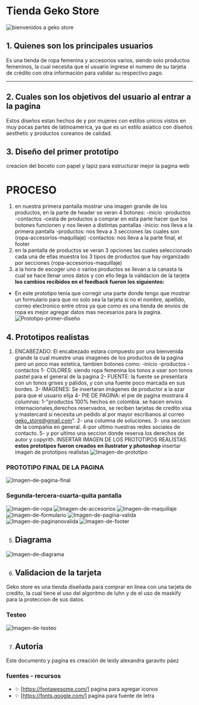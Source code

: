 # Tienda Geko Store
![bienvenidos a geko store](https://github.com/leidypaez/BOG003-card-validation/blob/main/src/img/logo-geko.png)

## 1. Quienes son los principales usuarios
Es una tienda de ropa femenina y accesorios varios, siendo solo productos femeninos, la cual necesita que el usuario ingrese el numero de su tarjeta de crédito con otra información para validar su respectivo pago.

***

## 2. Cuales son los objetivos del usuario al entrar a la pagina
Estos diseños estan hechos de y por mujeres con estilos unicos vistos en muy pocas partes de latinoamerica, ya que es un estilo asiatico con diseños aesthetic y productos coreanos de calidad.
## 3. Diseño del primer prototipo
creacion del boceto con papel y lapiz para estructurar mejor la pagina web
# PROCESO
1. en nuestra primera pantalla mostrar una imagen grande de los productos, en la
   parte de header se veran 4 botones:
   -inicio
   -productos
   -contactos
   -cesta de productos a comprar
   en esta parte hacer que los botones funcionen y nos lleven a distintas pantallas
   -inicio: nos lleva a la primera pantalla
   -productos: nos lleva a 3 secciones las cuales son (ropa-accesorios-maquillaje)
   -contactos: nos lleva a la parte final, el footer
2. en la pantalla de productos se veran 3 opciones las cuales seleccionado cada una
   de ellas muestra los 3 tipos de productos que hay organizado por secciones (ropa-accesorios-maquillaje)
3. a la hora de escoger uno o varios productos se llevan a la canasta la cual se
   hace llenar unos datos y con ello llega la validacion de la tarjeta
__los cambios recibidos en el feedback fueron los siguientes:__
* En este prototipo tenia que corregir una parte donde tengo que mostrar un formulario
  para que no solo sea la tarjeta si no el nombre, apellido, correo electronico
  entre otros ya que como es una tienda de envios de ropa es mejor agregar datos mas
  necesarios para la pagina.
![Prototipo-primer-diseño](https://github.com/leidypaez/BOG003-card-validation/blob/main/src/img/PROTOTIPO%201.png)

## 4. Prototipos realistas
1. ENCABEZADO: El encabezado estara compuesto por una bienvenida grande la cual
   muestre unas imagenes de los productos de la pagina pero un poco mas estetica, tambien botones como:
   -inicio
   -productos
   -contactos
1- COLORES: siendo ropa femenina los tonos a usar son tonos pastel para el
   general de  la pagina
2- FUENTE: la fuente se presentara con un tonos grises y pálidos, y con una fuente
   poco marcada en sus bordes.
3- IMAGENES: Se insertaran imágenes de productor a la azar para que el usuario elija
4- PIE DE PAGINA: el pie de pagina mostrara 4 columnas:
   1-"productos 100% hechos en colombia. se hacen envios internacionales,derechos reservados, se reciben tarjetas de credito visa y mastercard si necesita un pedido al por mayor escribanos al correo geko_store@gmail.com".
   2- una columna de soluciones.
   3- una seccion de la compañia en general.
   4-por ultimo nuestras redes sociales de contacto.
5- y por ultimo una seccion donde reserva los derechos de autor y copyrith.
INSERTAR IMAGEN DE LOS PROTOTIPOS REALISTAS
__estos prototipos fueron creados en ilustrator y photoshop__
insertar imagen de prototipos realistas
![Imagen-de-prototipo](https://github.com/leidypaez/BOG003-card-validation/blob/main/src/img/PROTOTIPOS%20REALISTAS.png)

### PROTOTIPO FINAL DE LA PAGINA

![Imagen-de-pagina-final](https://github.com/leidypaez/BOG003-card-validation/blob/main/src/img/pantalla-paginal-final.png)

### Segunda-tercera-cuarta-quita pantalla
![Imagen-de-ropa](https://github.com/leidypaez/BOG003-card-validation/blob/main/src/img/Pantalla-final-ropa.png)
![Imagen-de-accesorios](https://github.com/leidypaez/BOG003-card-validation/blob/main/src/img/Pantalla-final-accesorios.png)
![Imagen-de-maquillaje](https://github.com/leidypaez/BOG003-card-validation/blob/main/src/img/Pantalla-final-maquillaje.png)
![Imagen-de-formulario](https://github.com/leidypaez/BOG003-card-validation/blob/main/src/img/pantalla-formulario.png)
![Imagen-de-pagina-valida](https://github.com/leidypaez/BOG003-card-validation/blob/main/src/img/pantalla-pagina-valida.png)
![Imagen-de-paginanovalida](https://github.com/leidypaez/BOG003-card-validation/blob/main/src/img/pantalla-pagina-novalida.png)
![Imagen-de-footer](https://github.com/leidypaez/BOG003-card-validation/blob/main/src/img/pantalla-final-footer.png)


5. ## Diagrama
![Imagen-de-diagrama](https://github.com/leidypaez/BOG003-card-validation/blob/main/src/img/_diagram.jpeg)

6. ## Validacion de la tarjeta
Geko store es una tienda diseñada para comprar en linea con una tarjeta de credito, la cual tiene el uso del algoritmo de luhn y de el uso de maskify para la proteccion de sus datos.


### Testeo
![Imagen-de-testeo](https://github.com/leidypaez/BOG003-card-validation/blob/main/src/img/testeo.png)

7. ## Autoria
Este documento y pagina es creación de leidy alexandra garavito páez
### fuentes - recursos
* ✨ [https://fontawesome.com/] pagina para agregar iconos
* ✨ [https://fonts.google.com/] pagina para fuente de letra
